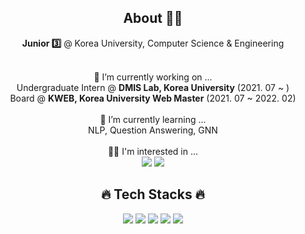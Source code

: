 <div align="center">
<!--   <h2> "I'll be Deep Learning Research Scientist!" </h2> -->
  <h2> About 🤷‍♂️</h2>
  <b>Junior 3️⃣</b> @ Korea University, Computer Science & Engineering<br><br>
  
  🔭 I’m currently working on ...<br>
  Undergraduate Intern @ **DMIS Lab, Korea University** (2021. 07 ~ )<br>
  Board @ **KWEB, Korea University Web Master** (2021. 07 ~ 2022. 02)<br><br>
  🌱 I’m currently learning ...<br>
  NLP, Question Answering, GNN<br><br>
  🧑‍💻 I'm interested in ...<br>
  <img src="https://img.shields.io/badge/Multimodal-lightgrey?style=flat"/> <img src="https://img.shields.io/badge/BioNLP-lightgrey?style=flat"/>
  <h2>🔥 Tech Stacks 🔥</h2>
  <img src="https://img.shields.io/badge/PyTorch-lightgrey?style=flat&logo=PyTorch&logoColor=EE4C2C"/> <img src="https://img.shields.io/badge/Python-lightgrey?style=flat&logo=Python&logoColor=3776AB"/> <img src="https://img.shields.io/badge/TensorFlow-lightgrey?style=flat&logo=TensorFlow&logoColor=FF6F00"/> <img src="https://img.shields.io/badge/scikitlearn-lightgrey?style=flat&logo=scikit-learn&logoColor=F7931E"/> <img src="https://img.shields.io/badge/Django-lightgrey?style=flat&logo=Django&logoColor=092E20"/>
</div>

